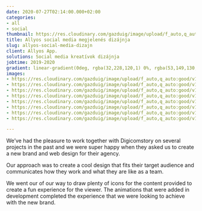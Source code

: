 ```yaml
---
date: 2020-07-27T02:14:00.000+02:00
categories:
- all
- social
thumbnail: https://res.cloudinary.com/gazduig/image/upload/f_auto,q_auto:good/v1595856636/cms/HD-1_lwmfi3.png
title: Allyos social media megjelenés dizájnja
slug: allyos-social-media-dizajn
client: Allyos App.
solutions: Social media kreatívok dizájnja
jobtime: 2019-2020
gradient: linear-gradient(0deg, rgba(32,228,120,1) 0%, rgba(53,149,130,0) 45%)
images:
- https://res.cloudinary.com/gazduig/image/upload/f_auto,q_auto:good/v1595808920/cms/Frame_54_gphrn1.webp
- https://res.cloudinary.com/gazduig/image/upload/f_auto,q_auto:good/v1595808920/cms/Frame_53_cdf87v.webp
- https://res.cloudinary.com/gazduig/image/upload/f_auto,q_auto:good/v1595808920/cms/Frame_52_g1ycss.webp
- https://res.cloudinary.com/gazduig/image/upload/f_auto,q_auto:good/v1595808920/cms/Frame_51_uzgkn0.webp
- https://res.cloudinary.com/gazduig/image/upload/f_auto,q_auto:good/v1595808920/cms/Frame_50_hqjnnt.webp
- https://res.cloudinary.com/gazduig/image/upload/f_auto,q_auto:good/v1595808920/cms/Frame_49_poc3kf.webp
- https://res.cloudinary.com/gazduig/image/upload/f_auto,q_auto:good/v1595808920/cms/Frame_48_vqk8vz.webp
- https://res.cloudinary.com/gazduig/image/upload/f_auto,q_auto:good/v1595808919/cms/Frame_47_uwq7z3.webp

---
```

We’ve had the pleasure to work together with Digicomstory on several projects in the past and we were super happy when they asked us to create a new brand and web design for their agency.

Our approach was to create a cool design that fits their target audience and communicates how they work and what they are like as a team.

We went our of our way to draw plenty of icons for the content provided to create a fun experience for the viewer. The animations that were added in development completed the experience that we were looking to achieve with the new brand.